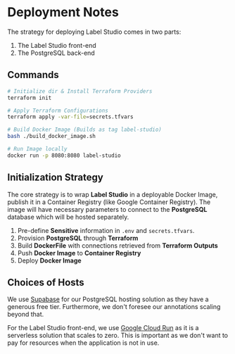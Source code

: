 # Deployment Notes

The strategy for deploying Label Studio comes in two parts:
1. The Label Studio front-end 
2. The PostgreSQL back-end

## Commands

```bash
# Initialize dir & Install Terraform Providers
terraform init

# Apply Terraform Configurations
terraform apply -var-file=secrets.tfvars

# Build Docker Image (Builds as tag label-studio)
bash ./build_docker_image.sh 

# Run Image locally
docker run -p 8080:8080 label-studio
```

## Initialization Strategy

The core strategy is to wrap **Label Studio** in a 
deployable Docker Image, publish it in a Container Registry
(like Google Container Registry). The image will have
necessary parameters to connect to the **PostgreSQL** database
which will be hosted separately.

1. Pre-define **Sensitive** information in `.env` and `secrets.tfvars`. 
2. Provision **PostgreSQL** through **Terraform**
3. Build **DockerFile** with connections retrieved from **Terraform Outputs**
4. Push **Docker Image** to **Container Registry**
5. Deploy **Docker Image**

## Choices of Hosts

We use [Supabase](https://supabase.com/) for our
PostgreSQL hosting solution as they have a generous free tier.
Furthermore, we don't foresee our annotations scaling beyond that.

For the Label Studio front-end, we use [Google Cloud Run](https://cloud.google.com/run)
as it is a serverless solution that scales to zero. This is important
as we don't want to pay for resources when the application is not in use.

